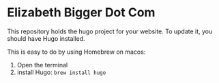 # Elizabeth Bigger Dot Com

This repository holds the hugo project for your website. To update it, you should have Hugo installed.

This is easy to do by using Homebrew on macos:

1. Open the terminal
2. install Hugo:
`brew install hugo`

